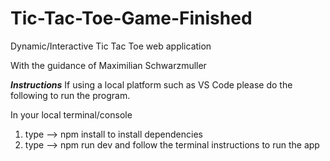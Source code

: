 # Tic-Tac-Toe-Game-Finished
Dynamic/Interactive Tic Tac Toe web application 

With the guidance of Maximilian Schwarzmuller

***Instructions***
If using a local platform such as VS Code please do the following to run the program.

In your local terminal/console

1) type --> npm install        to install dependencies
2) type --> npm run dev        and follow the terminal instructions to run the app

